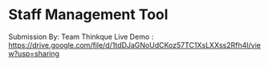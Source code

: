 # Staff Management Tool
Submission By: Team Thinkque
Live Demo : https://drive.google.com/file/d/1tdDJaGNoUdCKoz57TC1XsLXXss2Rfh4I/view?usp=sharing
